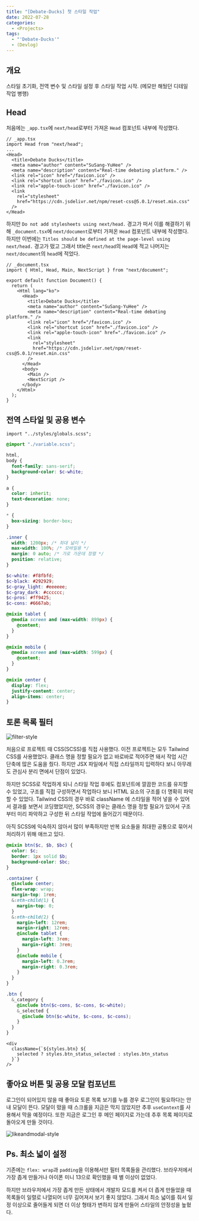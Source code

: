 ```yaml
---
title: "[Debate-Ducks] 첫 스타일 작업"
date: 2022-07-28
categories:
  - <Projects>
tags:
  - "'Debate-Ducks'"
  - (Devlog)
---
```


## 개요

스타일 초기화, 전역 변수 및 스타일 설정 후 스타일 작업 시작. (메모만 해뒀던 디테일 작업 병행)

## Head

처음에는 `_app.tsx`에 `next/head`로부터 가져온 `Head` 컴포넌트 내부에 작성했다.

```tsx
// _app.tsx
import Head from "next/head";
...
<Head>
  <title>Debate Ducks</title>
  <meta name="author" content="SuSang-YuHee" />
  <meta name="description" content="Real-time debating platform." />
  <link rel="icon" href="/favicon.ico" />
  <link rel="shortcut icon" href="./favicon.ico" />
  <link rel="apple-touch-icon" href="./favicon.ico" />
  <link
    rel="stylesheet"
    href="https://cdn.jsdelivr.net/npm/reset-css@5.0.1/reset.min.css"
  />
</Head>
```

하지만 `Do not add stylesheets using next/head.` 경고가 떠서 이를 해결하기 위해 `_document.tsx`에 `next/document`로부터 가져온 `Head` 컴포넌트 내부에 작성했다. 하지만 이번에는 `Titles should be defined at the page-level using next/head.` 경고가 떴고 그래서 title은 `next/head`의 `Head`에 적고 나머지는 `next/document`의 `head`에 적었다.

```tsx
// _document.tsx
import { Html, Head, Main, NextScript } from "next/document";

export default function Document() {
  return (
    <Html lang="ko">
      <Head>
        <title>Debate Ducks</title>
        <meta name="author" content="SuSang-YuHee" />
        <meta name="description" content="Real-time debating platform." />
        <link rel="icon" href="/favicon.ico" />
        <link rel="shortcut icon" href="./favicon.ico" />
        <link rel="apple-touch-icon" href="./favicon.ico" />
        <link
          rel="stylesheet"
          href="https://cdn.jsdelivr.net/npm/reset-css@5.0.1/reset.min.css"
        />
      </Head>
      <body>
        <Main />
        <NextScript />
      </body>
    </Html>
  );
}
```

## 전역 스타일 및 공용 변수

```tsx
import "../styles/globals.scss";
```

```scss
@import "./variable.scss";

html,
body {
  font-family: sans-serif;
  background-color: $c-white;
}

a {
  color: inherit;
  text-decoration: none;
}

* {
  box-sizing: border-box;
}

.inner {
  width: 1200px; /* 최대 넓이 */
  max-width: 100%; /* 모바일용 */
  margin: 0 auto; /* 가로 가운데 정렬 */
  position: relative;
}
```

```scss
$c-white: #f8fbfd;
$c-black: #292929;
$c-gray_light: #eeeeee;
$c-gray_dark: #cccccc;
$c-pros: #ff9425;
$c-cons: #6667ab;

@mixin tablet {
  @media screen and (max-width: 899px) {
    @content;
  }
}

@mixin mobile {
  @media screen and (max-width: 599px) {
    @content;
  }
}

@mixin center {
  display: flex;
  justify-content: center;
  align-items: center;
}
```

## 토론 목록 필터

![filter-style](https://user-images.githubusercontent.com/84524514/181514805-a4272a3c-fc12-4eda-a785-91882f2b046e.gif)

처음으로 프로젝트 때 CSS(SCSS)를 직접 사용했다. 이전 프로젝트는 모두 Tailwind CSS를 사용했었다. 클래스 명을 정할 필요가 없고 바로바로 적어주면 돼서 작업 시간 단축에 많은 도움을 줬다. 하지만 JSX 파일에서 직접 스타일까지 입력하다 보니 아무래도 관심사 분리 면에서 단점이 있었다.

하지만 SCSS로 작업하게 되니 스타일 작업 후에도 컴포넌트에 깔끔한 코드를 유지할 수 있었고, 구조를 직접 구성하면서 작업하다 보니 HTML 요소의 구조를 더 명확히 파악할 수 있었다. Tailwind CSS의 경우 바로 className 에 스타일을 적어 넣을 수 있어서 결과를 보면서 코딩했었지만, SCSS의 경우는 클래스 명을 정할 필요가 있어서 구조부터 미리 파악하고 구성한 뒤 스타일 작업에 들어갔기 때문이다.

아직 SCSS에 익숙하지 않아서 많이 부족하지만 반복 요소들을 최대한 공통으로 묶어서 처리하기 위해 애쓰고 있다.

```scss
@mixin btn($c, $b, $bc) {
  color: $c;
  border: 1px solid $b;
  background-color: $bc;
}

.container {
  @include center;
  flex-wrap: wrap;
  margin-top: 1rem;
  &:nth-child(1) {
    margin-top: 0;
  }
  &:nth-child(2) {
    margin-left: 12rem;
    margin-right: 12rem;
    @include tablet {
      margin-left: 3rem;
      margin-right: 3rem;
    }
    @include mobile {
      margin-left: 0.3rem;
      margin-right: 0.3rem;
    }
  }
}

.btn {
  &_category {
    @include btn($c-cons, $c-cons, $c-white);
    &_selected {
      @include btn($c-white, $c-cons, $c-cons);
    }
  }
}
```

```tsx
<div
  className={`${styles.btn} ${
    selected ? styles.btn_status_selected : styles.btn_status
  }`}
/>
```

## 좋아요 버튼 및 공용 모달 컴포넌트

로그인이 되어있지 않을 때 좋아요 토론 목록 보기를 누를 경우 로그인이 필요하다는 안내 모달이 뜬다. 모달이 떴을 때 스크롤을 지금은 막지 않았지만 추후 `useContext`를 사용해서 막을 예정이다. 또한 지금은 로그인 후 메인 페이지로 가는데 추후 목록 페이지로 돌아오게 만들 것이다.

![likeandmodal-style](https://user-images.githubusercontent.com/84524514/181606979-d1d371ff-2a84-47b7-a8db-cd3b089a664f.gif)

## Ps. 최소 넓이 설정

기존에는 `flex: wrap`과 `padding`을 이용해서만 필터 목록들을 관리했다. 브라우저에서 가장 좁게 만들거나 아이폰 미니 13으로 확인했을 때 별 이상이 없었다.

하지만 브라우저에서 가장 좁게 만든 상태에서 개발자 모드를 켜서 더 좁게 만들었을 때 목록들이 일렬로 나열되어 너무 길어져서 보기 좋지 않았다. 그래서 최소 넓이를 줘서 일정 이상으로 줄어들게 되면 더 이상 형태가 변하지 않게 만들어 스타일의 안정성을 높혔다.
